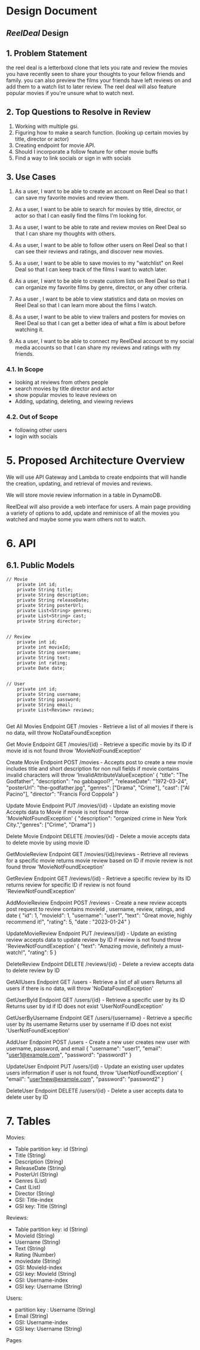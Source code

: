 # Design Document

## _ReelDeal_ Design

## 1. Problem Statement

the reel deal is a letterboxd clone that lets you rate and review the movies you have recently seen to share your thoughts to your fellow friends and family. you can also preview the films your friends have left reviews on and add them to a watch list to later review. The reel deal will also feature popular movies if you're unsure what to watch next.

## 2. Top Questions to Resolve in Review


1. Working with multiple gsi.
2. Figuring how to make a search function. (looking up certain movies by title, director or actor)
3. Creating endpoint for movie API.
4. Should I incorporate a follow feature for other movie buffs
5. Find a way to link socials or sign in with socials 


## 3. Use Cases


1. As a user, I want to be able to create an account on Reel Deal so that I can save my favorite movies and review them.

2. As a user, I want to be able to search for movies by title, director, or actor so that I can easily find the films I'm looking for.

3. As a user, I want to be able to rate and review movies on Reel Deal so that I can share my thoughts with others.

4. As a user, I want to be able to follow other users on Reel Deal so that I can see their reviews and ratings, and discover new movies.

5. As a user, I want to be able to save movies to my "watchlist" on Reel Deal so that I can keep track of the films I want to watch later.

6. As a user, I want to be able to create custom lists on Reel Deal so that I can organize my favorite films by genre, director, or any other criteria.

7. As a user , I want to be able to view statistics and data on movies on Reel Deal so that I can learn more about the films I watch.

8. As a user, I want to be able to view trailers and posters for movies on Reel Deal so that I can get a better idea of what a film is about before watching it.

9. As a user, I want to be able to connect my ReelDeal account to my social media accounts so that I can share my reviews and ratings with my friends.

### 4.1. In Scope

* looking at reviews from others people
* search movies by title director and actor
* show popular movies to leave reviews on
* Adding, updating, deleting, and viewing reviews


### 4.2. Out of Scope

* following other users 
* login with socials

# 5. Proposed Architecture Overview


We will use API Gateway and Lambda to create endpoints that will handle the creation, updating, and retrieval of movies and reviews. 

We will store movie review information in a table in DynamoDB.

ReelDeal will also provide a web interface for users. A main page providing a variety of options to add, update and reminisce of all the movies you watched and maybe some you warn others not to watch.


# 6. API

## 6.1. Public Models

```
// Movie 
    private int id;
    private String title;
    private String description;
    private String releaseDate;
    private String posterUrl;
    private List<String> genres;
    private List<String> cast;
    private String director;


// Review 
    private int id;
    private int movieId;
    private String username;
    private String text;
    private int rating;
    private Date date;


// User 
    private int id;
    private String username;
    private String password;
    private String email;
    private List<Review> reviews;


```
Get All Movies Endpoint
GET /movies - Retrieve a list of all movies
if there is no data, will throw NoDataFoundException

Get Movie Endpoint
GET /movies/{id} - Retrieve a specific movie by its ID
if movie id is not found throw 'MovieNotFoundException'

Create Movie Endpoint
POST /movies - Accepts post to create a new movie includes title and short description for non null fields 
if movie contains invalid characters will throw 'InvalidAttributeValueException'
{ 
"title": "The Godfather", 
"description": "no gabbagool?",
"releaseDate": "1972-03-24",
"posterUrl": "the-godfather.jpg",
"genres": ["Drama", "Crime"],
"cast": ["Al Pacino"],
"director": "Francis Ford Coppola"
}

Update Movie Endpoint
PUT /movies/{id} - Update an existing movie
Accepts data to Movie 
if movie is not found throw 'MovieNotFoundException'
{ "description": "organized crime in New York City.","genres": ["Crime", "Drama"] }

Delete Movie Endpoint
DELETE /movies/{id} - Delete a movie
accepts data to delete movie by using movie ID

GetMovieReview Endpoint
GET /movies/{id}/reviews - Retrieve all reviews for a specific movie
returns movie review based on ID
if movie review is not found throw 'MovieNotFoundException'

GetReview Endpoint
GET /reviews/{id} - Retrieve a specific review by its ID
returns review for specific ID
if review is not found 'ReviewNotFoundException'

AddMovieReview Endpoint
POST /reviews - Create a new review
accepts post request to review 
contains movieId , username, review, ratings, and date
{ "id": 1, "movieId": 1, "username": "user1", "text": "Great movie, highly recommend it!", "rating": 5, "date : "2023-01-24" }

UpdateMovieReview Endpoint
PUT /reviews/{id} - Update an existing review
accepts data to update review by ID
if review is not found throw 'ReviewNotFoundException'
{ "text": "Amazing movie, definitely a must-watch!", "rating": 5 }

DeleteReview Endpoint
DELETE /reviews/{id} - Delete a review
accepts data to delete review by ID

GetAllUsers Endpoint
GET /users - Retrieve a list of all users
Returns all users if there is no data, will throw 'NoDataFoundException'

GetUserById Endpoint
GET /users/{id} - Retrieve a specific user by its ID
Returns user by id if ID does not exist 'UserNotFoundException'

GetUserByUsername Endpoint
GET /users/{username} - Retrieve a specific user by its username
Returns user by username if ID does not exist 'UserNotFoundException'

AddUser Endpoint
POST /users - Create a new user
creates new user with username, password, and email
{ "username": "user1", "email": "user1@example.com", "password": "password1" }

UpdateUser Endpoint
PUT /users/{id} - Update an existing user
updates users information if user is not found, throw 'UserNotFoundException'
{ "email": "user1new@example.com", "password": "password2" }

DeleteUser Endpoint
DELETE /users/{id} - Delete a user
accepts data to delete user by ID

# 7. Tables

Movies:
- Table partition key: id (String)
- Title (String)
- Description (String)
- ReleaseDate (String)
- PosterUrl (String)
- Genres (List<String>)
- Cast (List<String>)
- Director (String)
- GSI: Title-index
- GSI key: Title (String)

Reviews:
- Table partition key: id (String)
- MovieId (String)
- Username (String)
- Text (String)
- Rating (Number)
- moviedate (String)
- GSI: MovieId-index
- GSI key: MovieId (String)
- GSI: Username-index
- GSI key: Username (String)

Users:
- partition key : Username (String)
- Email (String)
- GSI: Username-index
- GSI key: Username (String)


Pages

